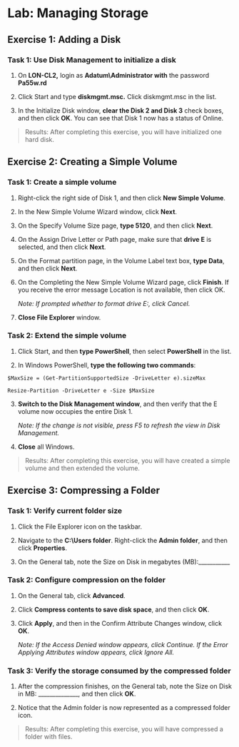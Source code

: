 # Lab: Managing Storage  #

## Exercise 1: Adding a Disk  ##

### Task 1: Use Disk Management to initialize a disk ###

1.  On **LON-CL2,** login as **Adatum\\Administrator with** the password
    **Pa55w.rd**

2.  Click Start and type **diskmgmt.msc.** Click diskmgmt.msc in the list.

3.  In the Initialize Disk window, **clear the Disk 2 and Disk 3** check boxes,
    and then click **OK**. You can see that Disk 1 now has a status of Online.

>   Results: After completing this exercise, you will have initialized one hard
>   disk.

## Exercise 2: Creating a Simple Volume  ##

### Task 1: Create a simple volume ##

1.  Right-click the right side of Disk 1, and then click **New Simple Volume**.

2.  In the New Simple Volume Wizard window, click **Next**.

3.  On the Specify Volume Size page, **type 5120**, and then click **Next**.

4.  On the Assign Drive Letter or Path page, make sure that **drive E** is
    selected, and then click **Next**.

5.  On the Format partition page, in the Volume Label text box, **type Data**,
    and then click **Next**.

6.  On the Completing the New Simple Volume Wizard page, click **Finish**. If
    you receive the error message Location is not available, then click OK.

    *Note: If prompted whether to format drive E:, click Cancel.*

7.  **Close File Explorer** window.

### Task 2: Extend the simple volume ###

1.  Click Start, and then **type PowerShell**, then select **PowerShell** in the
    list.

2.  In Windows PowerShell, **type the following two commands**:

```
$MaxSize = (Get-PartitionSupportedSize -DriveLetter e).sizeMax

Resize-Partition -DriveLetter e -Size $MaxSize
```
    
3.  **Switch to the Disk Management window**, and then verify that the E volume
    now occupies the entire Disk 1.  
      
    *Note: If the change is not visible, press F5 to refresh the view in Disk Management.*

4.  **Close** all Windows.

>   Results: After completing this exercise, you will have created a simple
>   volume and then extended the volume.

## Exercise 3: Compressing a Folder  ##

### Task 1: Verify current folder size ###

1.  Click the File Explorer icon on the taskbar.

2.  Navigate to the **C:\\Users folder**. Right-click the **Admin folder**, and
    then click **Properties**.

3.  On the General tab, note the Size on Disk in megabytes (MB):__________\_

### Task 2: Configure compression on the folder ###

1.  On the General tab, click **Advanced**.

2.  Click **Compress contents to save disk space**, and then click **OK**.

3.  Click **Apply**, and then in the Confirm Attribute Changes window, click
    **OK**.  
      
    *Note: If the Access Denied window appears, click Continue. If the Error Applying
    Attributes window appears, click Ignore All.*

### Task 3: Verify the storage consumed by the compressed folder ###

1.  After the compression finishes, on the General tab, note the Size on Disk
    in MB: \______________, and then click **OK**.
    
2.  Notice that the Admin folder is now represented as a compressed folder icon.

>   Results: After completing this exercise, you will have compressed a folder
>   with files.
